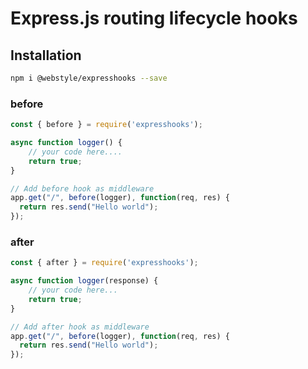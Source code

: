 # Express.js routing lifecycle hooks

## Installation
```bash
npm i @webstyle/expresshooks --save
```


### before
```js
const { before } = require('expresshooks');

async function logger() {
    // your code here....
    return true;
}

// Add before hook as middleware 
app.get("/", before(logger), function(req, res) {
  return res.send("Hello world");
});
```

### after
```js
const { after } = require('expresshooks');

async function logger(response) {
    // your code here...
    return true;
}

// Add after hook as middleware 
app.get("/", before(logger), function(req, res) {
  return res.send("Hello world");
});
```